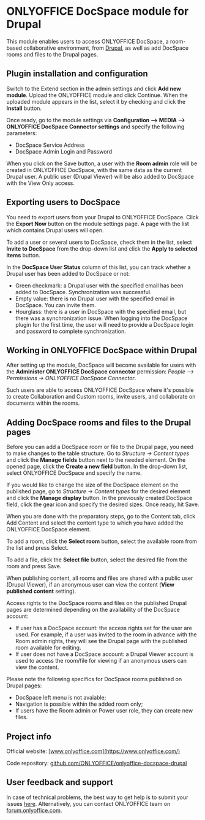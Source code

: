 # ONLYOFFICE DocSpace module for Drupal

This module enables users to access ONLYOFFICE DocSpace, a room-based collaborative environment, from [Drupal](https://www.drupal.org/), as well as add DocSpace rooms and files to the Drupal pages. 

## Plugin installation and configuration 

Switch to the Extend section in the admin settings and click **Add new module**. Upload the ONLYOFFICE module and click Continue. When the uploaded module appears in the list, select it by checking and click the **Install** button. 

Once ready, go to the module settings via **Configuration –> MEDIA –> ONLYOFFICE DocSpace Connector settings** and specify the following parameters:

- DocSpace Service Address
- DocSpace Admin Login and Password

When you click on the Save button, a user with the **Room admin** role will be created in ONLYOFFICE DocSpace, with the same data as the current Drupal user. A public user (Drupal Viewer) will be also added to DocSpace with the View Only access. 

## Exporting users to DocSpace

You need to export users from your Drupal to ONLYOFFICE DocSpace. Click the **Export Now** button on the module settings page. A page with the list which contains Drupal users will open. 

To add a user or several users to DocSpace, check them in the list, select **Invite to DocSpace** from the drop-down list and click the **Apply to selected items** button.

In the **DocSpace User Status** column of this list, you can track whether a Drupal user has been added to DocSpace or not:

- Green checkmark: a Drupal user with the specified email has been added to DocSpace. Synchronization was successful.
- Empty value: there is no Drupal user with the specified email in DocSpace. You can invite them.
- Hourglass: there is a user in DocSpace with the specified email, but there was a synchronization issue. When logging into the DocSpace plugin for the first time, the user will need to provide a DocSpace login and password to complete synchronization.

## Working in ONLYOFFICE DocSpace within Drupal

After setting up the module, DocSpace will become available for users with the **Administer ONLYOFFICE DocSpace connector** permission: *People –> Permissions -> ONLYOFFICE DocSpace Connector*.

Such users are able to access ONLYOFFICE DocSpace where it's possible to create Collaboration and Custom rooms, invite users, and collaborate on documents within the rooms.

## Adding DocSpace rooms and files to the Drupal pages

Before you can add a DocSpace room or file to the Drupal page, you need to make changes to the table structure. Go to *Structure -> Content types* and click the **Manage fields** button next to the needed element. On the opened page, click the **Create a new field** button. In the drop-down list, select ONLYOFFICE DocSpace and specify the name.

If you would like to change the size of the DocSpace element on the published page, go to *Structure -> Content types* for the desired element and click the **Manage display** button. In the previously created DocSpace field, click the gear icon and specify the desired sizes. Once ready, hit Save.

When you are done with the preparatory steps, go to the Content tab, click Add Content and select the content type to which you have added the ONLYOFFICE DocSpace element.

To add a room, click the **Select room** button, select the available room from the list and press Select. 

To add a file, click the **Select file** button, select the desired file from the room and press Save.

When publishing content, all rooms and files are shared with a public user (Drupal Viewer), if an anonymous user can view the content (**View published content** setting).

Access rights to the DocSpace rooms and files on the published Drupal pages are determined depending on the availability of the DocSpace account:

- If user has a DocSpace account: the access rights set for the user are used. For example, if a user was invited to the room in advance with the Room admin rights, they will see the Drupal page with the published room available for editing.
- If user does not have a DocSpace account: a Drupal Viewer account is used to access the room/file for viewing if an anonymous users can view the content.

Please note the following specifics for DocSpace rooms published on Drupal pages:

- DocSpace left menu is not avaiable;
- Navigation is possible within the added room only;
- If users have the Room admin or Power user role, they can create new files.

## Project info

Official website: [www.onlyoffice.com](https://www.onlyoffice.com/)

Code repository: [github.com/ONLYOFFICE/onlyoffice-docspace-drupal](https://github.com/ONLYOFFICE/onlyoffice-docspace-drupal/)

## User feedback and support

In case of technical problems, the best way to get help is to submit your issues [here](https://github.com/ONLYOFFICE/onlyoffice-docspace-drupal/issues). 
Alternatively, you can contact ONLYOFFICE team on [forum.onlyoffice.com](https://forum.onlyoffice.com/).